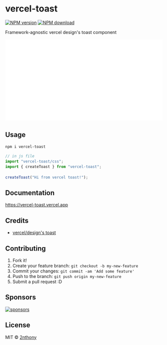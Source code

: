 # vercel-toast

[![NPM version](https://badgen.net/npm/v/vercel-toast?label=&color=29BC9B)](https://npmjs.com/package/vercel-toast)
[![NPM download](https://badgen.net/npm/dm/vercel-toast?label=&color=29BC9B)](https://npmjs.com/package/vercel-toast)

Framework-agnostic vercel design's toast component

![](media/toast2.gif)

## Usage

```console
npm i vercel-toast
```

```ts
// in js file
import "vercel-toast/css";
import { createToast } from "vercel-toast";

createToast("Hi from vercel toast!");
```

## Documentation

https://vercel-toast.vercel.app

## Credits

- [vercel/design's toast](https://vercel.com/design/toast)

## Contributing

1. Fork it!
2. Create your feature branch: `git checkout -b my-new-feature`
3. Commit your changes: `git commit -am 'Add some feature'`
4. Push to the branch: `git push origin my-new-feature`
5. Submit a pull request :D

## Sponsors

[![sponsors](https://cdn.jsdelivr.net/gh/2nthony/sponsors-image/sponsors.svg)](https://github.com/sponsors/2nthony)

## License

MIT &copy; [2nthony](https://github.com/sponsors/2nthony)
